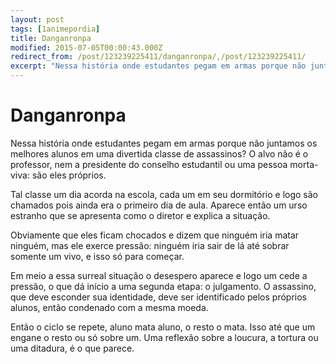 ```yaml
---
layout: post
tags: [1animepordia]
title: Danganronpa
modified: 2015-07-05T00:00:43.000Z
redirect_from: /post/123239225411/danganronpa/,/post/123239225411/
excerpt: "Nessa história onde estudantes pegam em armas porque não juntamos os melhores alunos em uma divertida classe de assassinos? O alvo não é o professor, nem a presidente do conselho estudantil ou uma pessoa morta-viva: são eles próprios."
---
```


Danganronpa
===========

Nessa história onde estudantes pegam em armas porque não juntamos os
melhores alunos em uma divertida classe de assassinos? O alvo não é o
professor, nem a presidente do conselho estudantil ou uma pessoa
morta-viva: são eles próprios.

Tal classe um dia acorda na escola, cada um em seu dormitório e logo são
chamados pois ainda era o primeiro dia de aula. Aparece então um urso
estranho que se apresenta como o diretor e explica a situação.

Obviamente que eles ficam chocados e dizem que ninguém iria matar
ninguém, mas ele exerce pressão: ninguém iria sair de lá até sobrar
somente um vivo, e isso só para começar.

Em meio a essa surreal situação o desespero aparece e logo um cede a
pressão, o que dá início a uma segunda etapa: o julgamento. O assassino,
que deve esconder sua identidade, deve ser identificado pelos próprios
alunos, então condenado com a mesma moeda.

Então o ciclo se repete, aluno mata aluno, o resto o mata. Isso até que
um engane o resto ou só sobre um. Uma reflexão sobre a loucura, a
tortura ou uma ditadura, é o que parece.

